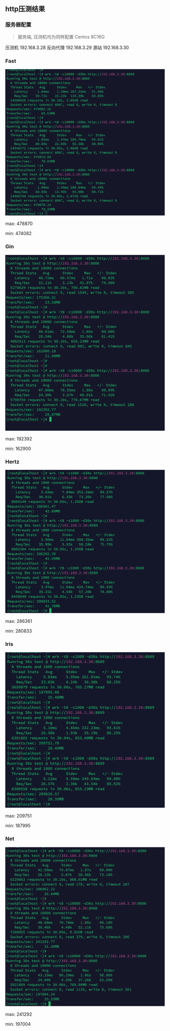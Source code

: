 ## http压测结果

### 服务器配置

> 服务端, 压测机均为同样配置 Centos 8C16G

压测机 192.168.3.28
反向代理 192.168.3.29
源站 192.168.3.30

### Fast

![fast.png](fast.png)

max: 478870

min: 474082

### Gin

![gin.png](gin.png)

max: 192392

min: 162900

### Hertz

![hertz.png](hertz.png)

max: 286361

min: 280833

### Iris

![iris.png](iris.png)

max: 209751

min: 187995

### Net

![net.png](net.png)

max: 241292

min: 197004